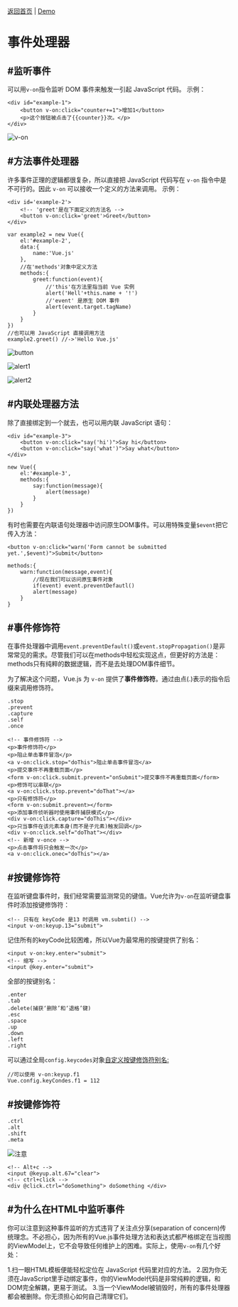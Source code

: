 [返回首页](https://github.com/dinglittle/Vue.js-start) | [Demo](https://github.com/dinglittle/Vue.js-start/blob/master/vue-demo/8.%E4%BA%8B%E4%BB%B6%E5%A4%84%E7%90%86%E5%99%A8.html)


# 事件处理器

#监听事件
---
可以用`v-on`指令监听 DOM 事件来触发一引起 JavaScript 代码。
示例：
```
<div id="example-1">
	<button v-on:click="counter+=1">增加1</button>
	<p>这个按钮被点击了{{counter}}次。</p>
</div>
```


![v-on](http://upload-images.jianshu.io/upload_images/1433759-eb161dd29d4f537a.png?imageMogr2/auto-orient/strip%7CimageView2/2/w/1240)


#方法事件处理器
---
许多事件正理的逻辑都很复杂，所以直接把 JavaScript 代码写在 `v-on` 指令中是不可行的。因此 `v-on` 可以接收一个定义的方法来调用。
示例：
```
<div id='example-2'>
	<!-- 'greet'是在下面定义的方法名 -->
	<button v-on:click='greet'>Greet</button>
</div>
```
```
var example2 = new Vue({
	el:'#example-2',
	data:{
		name:'Vue.js'
	},
	//在'methods'对象中定义方法
	methods:{
		greet:function(event){
			//'this'在方法里指当前 Vue 实例
			alert('Hell'+this.name + '!')
			//'event' 是原生 DOM 事件
			alert(event.target.tagName)
		}
	}	
})
//也可以用 JavaScript 直接调用方法
example2.greet() //->'Hello Vue.js'
```

![button](http://upload-images.jianshu.io/upload_images/1433759-6bcea480bf61dfc5.png?imageMogr2/auto-orient/strip%7CimageView2/2/w/1240)

![alert1](http://upload-images.jianshu.io/upload_images/1433759-42e2db76fa0dbc40.png?imageMogr2/auto-orient/strip%7CimageView2/2/w/1240)

![alert2](http://upload-images.jianshu.io/upload_images/1433759-4b400de79c622416.png?imageMogr2/auto-orient/strip%7CimageView2/2/w/1240)

#内联处理器方法
---
除了直接绑定到一个就去，也可以用内联 JavaScript 语句：
```
<div id="example-3">
	<button v-on:click="say('hi')">Say hi</button>
	<button v-on:click="say('what')">Say what</button>
</div>
```
```
new Vue({
	el:'#example-3',
	methods:{
		say:function(message){
			alert(message)
		}
	}
})
```
有时也需要在内联语句处理器中访问原生DOM事件。可以用特殊变量`$event`把它传入方法：
```
<button v-on:click="warn('Form cannot be submitted yet.',$event)">Submit</button>
```
```
methods:{
	warn:function(message,event){
		//现在我们可以访问原生事件对象
		if(event) event.preventDefautl()
		alert(message)
	}
}
```

#事件修饰符
---
在事件处理器中调用`event.preventDefault()`或`event.stopPropagation()`是非常常见的需求。尽管我们可以在methods中轻松实现这点，但更好的方法是：methods只有纯粹的数据逻辑，而不是去处理DOM事件细节。

为了解决这个问题，Vue.js 为 `v-on` 提供了**事件修饰符**。通过由点(.)表示的指令后缀来调用修饰符。

```
.stop
.prevent
.capture
.self
.once
```
```
<!-- 事件修饰符 -->
<p>事件修饰符</p>
<p>阻止单击事件冒泡</p>
<a v-on:click.stop="doThis">阻止单击事件冒泡</a>
<p>提交事件不再重载页面</p>
<form v-on:click.submit.prevent="onSubmit">提交事件不再重载页面</form>
<p>修饰可以串联</p>
<a v-on:click.stop.prevent="doThat"></a>
<p>只有修饰符</p>
<form v-on:submit.prevent></form>
<p>添加事件侦听器时使用事件捕获模式</p>
<div v-on:click.capture="doThis"></div>
<p>只当事件在该元素本身(而不是子元素)触发回调</p>
<div v-on:click.self="doThat"></div>
<!-- 新增 v-once -->
<p>点击事件将只会触发一次</p>
<a v-on:click.onec="doThis"></a>
```

#按键修饰符
---
在监听键盘事件时，我们经常需要监测常见的键值。Vue允许为`v-on`在监听键盘事件时添加按键修饰符：
```
<!-- 只有在 keyCode 是13 时调用 vm.submti() -->
<input v-on:keyup.13="submit">
```
记住所有的keyCode比较困难，所以Vue为最常用的按键提供了别名：
```
<input v-on:key.enter="submit">
<!-- 缩写 -->
<input @key.enter="submit">
```
全部的按键别名：
```
.enter
.tab
.delete(捕获‘删除’和‘退格’键)
.esc
.space
.up
.down
.left
.right
```
可以通过全局`config.keycodes`对象[自定义按键修饰符别名:](https://cn.vuejs.org/v2/api/#keyCodes)
```
//可以使用 v-on:keyup.f1
Vue.config.keyCondes.f1 = 112
```

#按键修饰符
---
```
.ctrl
.alt
.shift
.meta
```


![注意](http://upload-images.jianshu.io/upload_images/1433759-0e914c9fcf281070.png?imageMogr2/auto-orient/strip%7CimageView2/2/w/1240)

```
<!-- Alt+c -->
<input @keyup.alt.67="clear">
<!-- ctrl+click -->
<div @click.ctrl="doSomething"> doSomething </div>
```

#为什么在HTML中监听事件
---
你可以注意到这种事件监听的方式违背了关注点分享(separation of concern)传统理念。不必担心，因为所有的Vue.js事件处理方法和表达式都严格绑定在当视图的ViewModel上，它不会导致任何维护上的困难。实际上，使用`v-on`有几个好处：

1.扫一眼HTML模板便能轻松定位在 JavaScript 代码里对应的方法。
2.因为你无须在JavaScript里手动绑定事件，你的ViewModel代码是非常纯粹的逻辑，和DOM完全解耦，更易于测试。
3.当一个ViewModel被销毁时，所有的事件处理器都会被删除。你无须担心如何自己清理它们。
